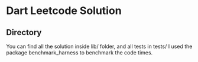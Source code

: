 # Dart Leetcode Solution

## Directory
You can find all the solution inside lib/ folder, and all tests in tests/
I used the package benchmark_harness to benchmark the code times.